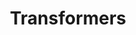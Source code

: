 ---
title: "Transformers"
linkTitle: "Transformers"
weight: 40
description: >
  What is a transformer? 
---
